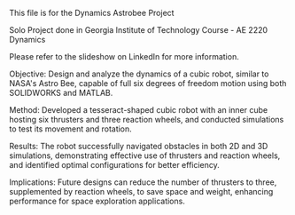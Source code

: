 This file is for the Dynamics Astrobee Project

Solo Project done in Georgia Institute of Technology Course - AE 2220 Dynamics

Please refer to the slideshow on LinkedIn for more information.

Objective: Design and analyze the dynamics of a cubic robot, similar to NASA's Astro Bee, capable of full six degrees of freedom motion using both SOLIDWORKS and MATLAB.

Method: Developed a tesseract-shaped cubic robot with an inner cube hosting six thrusters and three reaction wheels, and conducted simulations to test its movement and rotation.

Results: The robot successfully navigated obstacles in both 2D and 3D simulations, demonstrating effective use of thrusters and reaction wheels, and identified optimal configurations for better efficiency.

Implications: Future designs can reduce the number of thrusters to three, supplemented by reaction wheels, to save space and weight, enhancing performance for space exploration applications.
